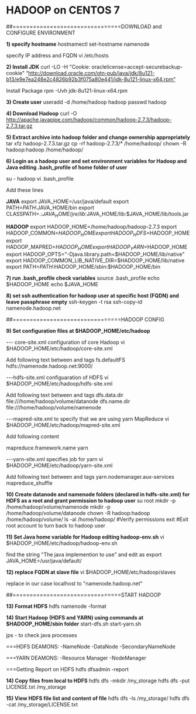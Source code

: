 # HADOOP on CENTOS 7

##================================DOWNLOAD and CONFIGURE ENVIRONMENT

**1) specify hostname** 
hostnamectl set-hostname namenode

specify IP address and FQDN
vi /etc/hosts

**2) Install JDK**
curl -LO -H "Cookie: oraclelicense=accept-securebackup-cookie" “http://download.oracle.com/otn-pub/java/jdk/8u121-b13/e9e7ea248e2c4826b92b3f075a80e441/jdk-8u121-linux-x64.rpm”

Install Package
rpm -Uvh jdk-8u121-linux-x64.rpm

**3) Create user**
useradd -d /home/hadoop hadoop
passwd hadoop

**4) Download Hadoop**
curl -O http://apache.javapipe.com/hadoop/common/hadoop-2.7.3/hadoop-2.7.3.tar.gz

**5) Extract archive into hadoop folder and change ownership appropriately** 
tar xfz hadoop-2.7.3.tar.gz
cp -rf hadoop-2.7.3/* /home/hadoop/
chown -R hadoop:hadoop /home/hadoop/

**6) Login as a hadoop user and set environment variables for Hadoop and Java editing .bash_profile of home folder of user**

su - hadoop
vi .bash_profile
 
Add these lines

**JAVA**
export JAVA_HOME=/usr/java/default
export PATH=$PATH:$JAVA_HOME/bin
export CLASSPATH=.:$JAVA_HOME/jre/lib:$JAVA_HOME/lib:$JAVA_HOME/lib/tools.jar

**HADOOP**
export HADOOP_HOME=/home/hadoop/hadoop-2.7.3
export HADOOP_COMMON=$HADOOP_HOME
export HADOOP_HDFS=$HADOOP_HOME
export HADOOP_MAPRED=$HADOOP_HOME
export HADOOP_YARN=$HADOOP_HOME
export HADOOP_OPTS="-Djava.library.path=$HADOOP_HOME/lib/native"
export HADOOP_COMMON_LIB_NATIVE_DIR=$HADOOP_HOME/lib/native
export PATH=$PATH:$HADOOP_HOME/sbin:$HADOOP_HOME/bin

**7) run .bash_profile check variables**
source .bash_profile
echo $HADOOP_HOME
echo $JAVA_HOME

**8) set ssh authentication for hadoop user at specific host (FQDN) and leave passphrase empty**
ssh-keygen -t rsa
ssh-copy-id namenode.hadoop.net

##================================HADOOP CONFIG

**9) Set configuration files at $HADOOP_HOME/etc/hadoop** 

--- core-site.xml configuration of core Hadoop
vi $HADOOP_HOME/etc/hadoop/core-site.xml

Add following text between <configuration> and </configuration> tags
<property>
<name>fs.defaultFS</name>
<value>hdfs://namenode.hadoop.net:9000/</value>
</property>

---hdfs-site.xml configuaration of HDFS
vi $HADOOP_HOME/etc/hadoop/hdfs-site.xml

Add following text between <configuration> and </configuration> tags
<property>
    <name>dfs.data.dir</name>
    <value>file:///home/hadoop/volume/datanode</value>
</property>
<property>
    <name>dfs.name.dir</name>
    <value>file:///home/hadoop/volume/namenode</value>
</property>

---mapred-site.xml to specify that we are using yarn MapReduce
vi $HADOOP_HOME/etc/hadoop/mapred-site.xml

Add following content
<?xml version="1.0"?>
<?xml-stylesheet type="text/xsl" href="configuration.xsl"?>
<configuration>
<property>
<name>mapreduce.framework.name</name>
<value>yarn</value>
</property>
</configuration>

---yarn-site.xml specifies job for yarn
vi $HADOOP_HOME/etc/hadoop/yarn-site.xml

Add following text between <configuration> and </configuration> tags
<property>
<name>yarn.nodemanager.aux-services</name>
<value>mapreduce_shuffle</value>
</property>

**10) Create datanode and namenode folders (declared in hdfs-site.xml) for HDFS as a root and grant permission to hadoop user**
su root
mkdir -p /home/hadoop/volume/namenode
mkdir -p /home/hadoop/volume/datanode
chown -R hadoop:hadoop /home/hadoop/volume/
ls -al /home/hadoop/  #Verify permissions
exit  #Exit root account to turn back to hadoop user

**11) Set Java home variable for Hadoop editing hadoop-env.sh**
vi $HADOOP_HOME/etc/hadoop/hadoop-env.sh

find the string "The java implemention to use" and edit as
export JAVA_HOME=/usr/java/default/

**12) replace FQDN at slave file**
vi $HADOOP_HOME/etc/hadoop/slaves 

replace in our case localhost to "namenode.hadoop.net" 

##================================START HADOOP

**13) Format HDFS**
hdfs namenode -format

**14) Start Hadoop (HDFS and YARN) using commands at $HADOOP_HOME/sbin folder**
start-dfs.sh
start-yarn.sh

jps - to check java processes

===HDFS DEAMONS:
-NameNode
-DataNode
-SecondaryNameNode

===YARN DEAMONS:
-Resource Manager
-NodeManager

===Getting Report on HDFS
hdfs dfsadmin -report

**14) Copy files from local to HDFS**
hdfs dfs -mkdir /my_storage
hdfs dfs -put LICENSE.txt /my_storage

**15) View HDFS file list and content of file**
hdfs dfs -ls /my_storage/
hdfs dfs -cat /my_storage/LICENSE.txt

